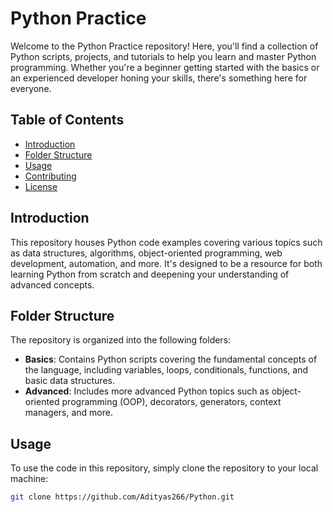 # Python Practice

Welcome to the Python Practice repository! Here, you'll find a collection of Python scripts, projects, and tutorials to help you learn and master Python programming. Whether you're a beginner getting started with the basics or an experienced developer honing your skills, there's something here for everyone.

## Table of Contents

- [Introduction](#introduction)
- [Folder Structure](#folder-structure)
- [Usage](#usage)
- [Contributing](#contributing)
- [License](#license)

## Introduction

This repository houses Python code examples covering various topics such as data structures, algorithms, object-oriented programming, web development, automation, and more. It's designed to be a resource for both learning Python from scratch and deepening your understanding of advanced concepts.

## Folder Structure

The repository is organized into the following folders:

- **Basics**: Contains Python scripts covering the fundamental concepts of the language, including variables, loops, conditionals, functions, and basic data structures.
- **Advanced**: Includes more advanced Python topics such as object-oriented programming (OOP), decorators, generators, context managers, and more.

## Usage

To use the code in this repository, simply clone the repository to your local machine:

```bash
git clone https://github.com/Adityas266/Python.git
